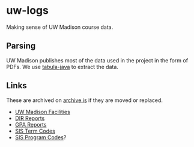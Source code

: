 # uw-logs

Making sense of UW Madison course data.

## Parsing

UW Madison publishes most of the data used in the project in the form of PDFs. We use
[tabula-java](https://github.com/tabulapdf/tabula-java) to extract the data.

## Links

These are archived on [archive.is](https://archive.is) if they are moved or replaced.

* [UW Madison Facilities](https://fpm-www1.fpm.wisc.edu/smoasp/FacilityName.asp?OrderBy=Name)
* [DIR Reports](https://registrar.wisc.edu/current-reports/)
* [GPA Reports](https://registrar.wisc.edu/grade-reports/)
* [SIS Term Codes](http://www.bussvc.wisc.edu/bursar/termcode.html)
* [SIS Program Codes](https://registrar.wisc.edu/wp-content/uploads/sites/36/2017/06/list-sis-program-codes.pdf)?